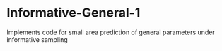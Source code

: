 # Informative-General-1
Implements code for small area prediction of general parameters under informative sampling
